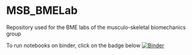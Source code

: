 # MSB_BMELab
Repository used for the BME labs of the musculo-skeletal biomechanics group

To run notebooks on binder, click on the badge below
[![Binder](https://mybinder.org/badge_logo.svg)](https://mybinder.org/v2/gh/artorg-unibe-ch/MSB_BMELab/HEAD)